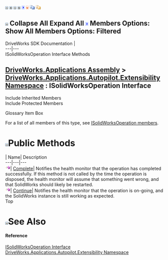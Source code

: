 ![](dotnetimages/collapse.gif) ![](dotnetimages/expand.gif) ![](dotnetimages/collapse.gif) ![](dotnetimages/expand.gif) ![](dotnetimages/drpdown.gif) ![](dotnetimages/drpdown_orange.gif) ![](dotnetimages/copycode.gif) ![](dotnetimages/copycodeHighlight.gif)

![](dotnetimages/collapse.gif) Collapse All Expand All ![](dotnetimages/drpdown.gif) Members Options: Show All  Members Options: Filtered   
---  
DriveWorks SDK Documentation  |   
---|---  
ISolidWorksOperation Interface Methods   
  
[DriveWorks.Applications Assembly](topic13.md) > [DriveWorks.Applications.Autopilot.Extensibility Namespace](topic1633.md) : ISolidWorksOperation Interface  
---  
  
Include Inherited Members    
Include Protected Members    


Glossary Item Box

For a list of all members of this type, see [ISolidWorksOperation members](topic1749.md).

# ![](dotnetimages/collapse.gif)Public Methods

| Name| Description  
---|---|---  
![ Method](dotnetimages/Method.gif)| [Complete](topic1753.md)| Notifies the health monitor that the operation has completed successfully. If this method is not called by the time the operation is disposed, the health monitor will assume that something went wrong, and that SolidWorks should likely be restarted.   
![ Method](dotnetimages/Method.gif)| [Continue](topic1754.md)| Notifies the health monitor that the operation is on-going, and the SolidWorks instance is still working as expected.   
Top

# ![](dotnetimages/collapse.gif)See Also

#### Reference

[ISolidWorksOperation Interface](topic1748.md)   
[DriveWorks.Applications.Autopilot.Extensibility Namespace](topic1633.md)


